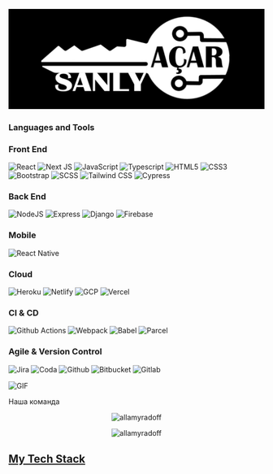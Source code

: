 [![Header](https://github.com/allamyradoff/allamyradoff/blob/main/assets/Sanly%20acar%20logo.jpg)](https://www.sanly-achar.com/)






### Languages and Tools
### Front End

![React](https://img.shields.io/badge/react-%2320232a.svg?style=for-the-badge&logo=react&logoColor=%2361DAFB) ![Next JS](https://img.shields.io/badge/Next-black?style=for-the-badge&logo=next.js&logoColor=white) ![JavaScript](https://img.shields.io/badge/javascript-%23323330.svg?style=for-the-badge&logo=javascript&logoColor=%23F7DF1E) ![Typescript](https://img.shields.io/badge/typescript-%2320232a.svg?style=for-the-badge&logo=typescript&logoColor=%#3178C6) ![HTML5](https://img.shields.io/badge/html5-%23E34F26.svg?style=for-the-badge&logo=html5&logoColor=white) ![CSS3](https://img.shields.io/badge/css3-%231572B6.svg?style=for-the-badge&logo=css3&logoColor=white) ![Bootstrap](https://img.shields.io/badge/bootstrap-%2335495e.svg?style=for-the-badge&logo=bootstrap&logoColor=%234FC08D) ![SCSS](https://img.shields.io/badge/SCSS-%23323330.svg?style=for-the-badge&logo=SASS&logoColor=%CC6699) ![Tailwind CSS](https://img.shields.io/badge/tailwind%20css-%2335495e.svg?style=for-the-badge&logo=tailwindcss&logoColor=%234FC08D) ![Cypress](https://img.shields.io/badge/cypress-black.svg?style=for-the-badge&logo=cypress&logoColor=%#17202C)<br/>

### Back End

![NodeJS](https://img.shields.io/badge/node.js-6DA55F?style=for-the-badge&logo=node.js&logoColor=white) ![Express](https://img.shields.io/badge/express-%23CC0000.svg?style=for-the-badge&logo=express&logoColor=white) ![Django](https://img.shields.io/badge/django-%23323330.svg?style=for-the-badge&logo=django&logoColor=%092E20) ![Firebase](https://img.shields.io/badge/firebase-%23039BE5.svg?style=for-the-badge&logo=firebase) <br/>

### Mobile

![React Native](https://img.shields.io/badge/react_native-%2320232a.svg?style=for-the-badge&logo=react&logoColor=%2361DAFB) <br/>

### Cloud

![Heroku](https://img.shields.io/badge/heroku-%23430098.svg?style=for-the-badge&logo=heroku&logoColor=white) ![Netlify](https://img.shields.io/badge/netlify-%23CC0000.svg?style=for-the-badge&logo=netlify&logoColor=white) ![GCP](https://img.shields.io/badge/GCP-blue.svg?style=for-the-badge&logo=google-cloud&logoColor=white) ![Vercel](https://img.shields.io/badge/vercel-%23000000.svg?style=for-the-badge&logo=vercel&logoColor=white) <br/>

### CI & CD

![Github Actions](https://img.shields.io/badge/github%20actions-%23323330.svg?style=for-the-badge&logo=github-actions&logoColor=%#2088FF)
![Webpack](https://img.shields.io/badge/webpack-%238DD6F9.svg?style=for-the-badge&logo=webpack&logoColor=black) ![Babel](https://img.shields.io/badge/babel-%23F7DF1E.svg?style=for-the-badge&logo=babel&logoColor=black) ![Parcel](https://img.shields.io/badge/Parcel-%23CF4647.svg?style=for-the-badge&logo=dropbox&logoColor=white) <br/>

### Agile & Version Control

![Jira](https://img.shields.io/badge/jira-%230A0FFF.svg?style=for-the-badge&logo=jira&logoColor=white) ![Coda](https://img.shields.io/badge/coda-%6162234.svg?style=for-the-badge&logo=coda&logoColor=white) ![Github](https://img.shields.io/badge/github-black.svg?style=for-the-badge&logo=github&logoColor=white) ![Bitbucket](https://img.shields.io/badge/bitbucket-%230A0FFF.svg?style=for-the-badge&logo=bitbucket&logoColor=white) ![Gitlab](https://img.shields.io/badge/gitlab-%23E34F11.svg?style=for-the-badge&logo=gitlab&logoColor=white) <br/>


<img align="center" alt="GIF" src="https://github.com/abhisheknaiidu/abhisheknaiidu/blob/master/code.gif?raw=true" width="500" height="320" />



Наша команда




<p align="center"> <img src="https://github-readme-stats.vercel.app/api?username=yazkhanov93&show_icons=true&theme=gotham" alt="allamyradoff
" />
<p align="center"> <img src="https://github-readme-stats.vercel.app/api?username=Bayramgeldiyevich&show_icons=true&theme=gotham" alt="allamyradoff
" />


  
  
## **<u>My Tech Stack</u>**



  
